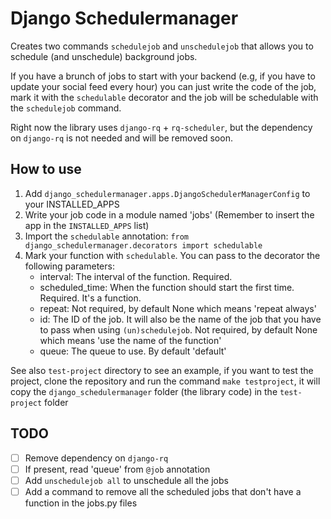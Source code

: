 # Django Schedulermanager


Creates two commands `schedulejob` and `unschedulejob` that allows you to schedule (and unschedule) background
jobs.

If you have a brunch of jobs to start with your backend (e.g, if you have to update your social feed
every hour) you can just write the code of the job, mark it with the `schedulable` decorator and
the job will be schedulable with the `schedulejob` command.

Right now the library uses `django-rq` + `rq-scheduler`, but the dependency on `django-rq` is not needed
and will be removed soon.

## How to use

1. Add `django_schedulermanager.apps.DjangoSchedulerManagerConfig` to your INSTALLED_APPS
2. Write your job code in a module named 'jobs' (Remember to insert the app in the `INSTALLED_APPS` list)
3. Import the `schedulable` annotation: `from django_schedulermanager.decorators import schedulable`
4. Mark your function with `schedulable`. You can pass to the decorator the following parameters:
    - interval: The interval of the function. Required.
    - scheduled_time: When the function should start the first time. Required. It's a function.
    - repeat: Not required, by default None which means 'repeat always'
    - id: The ID of the job.
          It will also be the name of the job that you have to pass
          when using `(un)schedulejob`.
          Not required, by default None which means 'use the name of the function'
    - queue: The queue to use. By default 'default'

See also `test-project` directory to see an example, if you want to test the project, clone the repository
and run the command `make testproject`, it will copy the `django_schedulermanager` folder (the library code)
in the `test-project` folder

## TODO

- [ ] Remove dependency on `django-rq`
- [ ] If present, read 'queue' from `@job` annotation
- [ ] Add `unschedulejob all` to unschedule all the jobs
- [ ] Add a command to remove all the scheduled jobs that don't have a function in the jobs.py files
